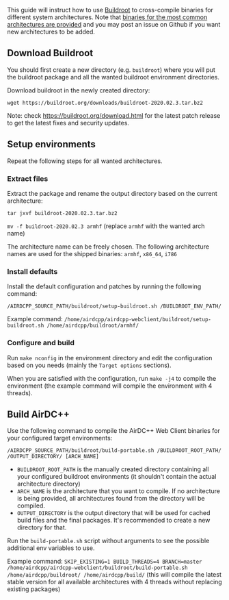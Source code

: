This guide will instruct how to use [Buildroot](https://buildroot.org) to cross-compile binaries for different system architectures. Note that [binaries for the most common architectures are provided](https://airdcpp-web.github.io/docs/installation/linux-binaries.html) and you may post an issue on Github if you want new architectures to be added.

## Download Buildroot

You should first create a new directory (e.g. `buildroot`) where you will put the buildroot package and all the wanted buildroot environment directories.

Download buildroot in the newly created directory:

```
wget https://buildroot.org/downloads/buildroot-2020.02.3.tar.bz2
```

Note: check https://buildroot.org/download.html for the latest patch release to get the latest fixes and security updates.

## Setup environments

Repeat the following steps for all wanted architectures.

### Extract files

Extract the package and rename the output directory based on the current architecture: 

`tar jxvf buildroot-2020.02.3.tar.bz2`

`mv -f buildroot-2020.02.3 armhf` (replace `armhf` with the wanted arch name)

The architecture name can be freely chosen. The following architecture names are used for the shipped binaries: `armhf`, `x86_64`, `i786`

### Install defaults

Install the default configuration and patches by running the following command:  

`/AIRDCPP_SOURCE_PATH/buildroot/setup-buildroot.sh /BUILDROOT_ENV_PATH/` 

Example command: `/home/airdcpp/airdcpp-webclient/buildroot/setup-buildroot.sh /home/airdcpp/buildroot/armhf/`

### Configure and build

Run `make nconfig` in the environment directory and edit the configuration based on you needs (mainly the `Target options` sections).

When you are satisfied with the configuration, run `make -j4` to compile the environment (the example command will compile the environment with 4 threads).

## Build AirDC++

Use the following command to compile the AirDC++ Web Client binaries for your configured target environments:

`/AIRDCPP_SOURCE_PATH/buildroot/build-portable.sh /BUILDROOT_ROOT_PATH/ /OUTPUT_DIRECTORY/ [ARCH_NAME]`

- `BUILDROOT_ROOT_PATH` is the manually created directory containing all your configured buildroot environments (it shouldn't contain the actual architecture directory)
- `ARCH_NAME` is the architecture that you want to compile. If no architecture is being provided, all architectures found from the directory will be compiled.
- `OUTPUT_DIRECTORY` is the output directory that will be used for cached build files and the final packages. It's recommended to create a new directory for that.

Run the `build-portable.sh` script without arguments to see the possible additional env variables to use.

Example command: `SKIP_EXISTING=1 BUILD_THREADS=4 BRANCH=master /home/airdcpp/airdcpp-webclient/buildroot/build-portable.sh /home/airdcpp/buildroot/ /home/airdcpp/build/` (this will compile the latest stable version for all available architectures with 4 threads without replacing existing packages)
